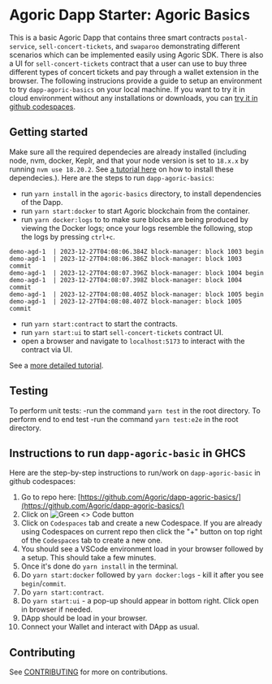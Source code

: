 # Agoric Dapp Starter: Agoric Basics

This is a basic Agoric Dapp that contains three smart contracts `postal-service`, `sell-concert-tickets`, and `swaparoo` demonstrating different scenarios which can be implemented easily using Agoric SDK. There is also a UI for `sell-concert-tickets` contract that a user can use to buy three different types of concert tickets and pay through a wallet extension in the browser. 
The following instrucions provide a guide to setup an environment to try `dapp-agoric-basics` on your local machine. If you want to try it in cloud environment without any installations or downloads, you can [try it in github codespaces](#instructions-to-run-dapp-agoric-basic-in-ghcs).

## Getting started

Make sure all the required dependecies are already installed (including node, nvm, docker, Keplr, and that your node version is set to `18.x.x` by running `nvm use 18.20.2`. See [a tutorial here](https://docs.agoric.com/guides/getting-started/) on how to install these dependecies.). Here are the steps to run `dapp-agoric-basics`: 
- run `yarn install` in the `agoric-basics` directory, to install dependencies of the Dapp.
- run `yarn start:docker` to start Agoric blockchain from the container.
- run `yarn docker:logs` to to make sure blocks are being produced by viewing the Docker logs; once your logs resemble the following, stop the logs by pressing `ctrl+c`.
```
demo-agd-1  | 2023-12-27T04:08:06.384Z block-manager: block 1003 begin
demo-agd-1  | 2023-12-27T04:08:06.386Z block-manager: block 1003 commit
demo-agd-1  | 2023-12-27T04:08:07.396Z block-manager: block 1004 begin
demo-agd-1  | 2023-12-27T04:08:07.398Z block-manager: block 1004 commit
demo-agd-1  | 2023-12-27T04:08:08.405Z block-manager: block 1005 begin
demo-agd-1  | 2023-12-27T04:08:08.407Z block-manager: block 1005 commit
```
- run `yarn start:contract` to start the contracts.
- run `yarn start:ui` to start `sell-concert-tickets` contract UI.
- open a browser and navigate to `localhost:5173` to interact with the contract via UI.

See a [more detailed tutorial](https://docs.agoric.com/guides/getting-started/tutorial-dapp-agoric-basics.html).

## Testing

To perform unit tests:
-run the command `yarn test` in the root directory.
To perform end to end test
-run the command `yarn test:e2e` in the root directory.

## Instructions to run `dapp-agoric-basic` in GHCS

Here are the step-by-step instructions to run/work on `dapp-agoric-basic` in github codespaces:

1. Go to repo here: [https://github.com/Agoric/dapp-agoric-basics/](https://github.com/Agoric/dapp-agoric-basics/)
2. Click on ![Green `<> Code` button](https://docs.github.com/assets/cb-13128/mw-1440/images/help/repository/code-button.webp)
3. Click on `Codespaces` tab and create a new Codespace. If you are already using Codespaces on current repo then click the "+" button on top right of the `Codespaces` tab to create a new one.
4. You should see a VSCode environment load in your browser followed by a setup. This should take a few minutes.
5. Once it's done do `yarn install` in the terminal.
6. Do `yarn start:docker` followed by `yarn docker:logs` - kill it after you see `begin`/`commit`.
7.  Do `yarn start:contract`.
8. Do `yarn start:ui` - a pop-up should appear in bottom right. Click open in browser if needed.
9. DApp should be load in your browser.
10. Connect your Wallet and interact with DApp as usual.

## Contributing
See [CONTRIBUTING](./CONTRIBUTING.md) for more on contributions.
